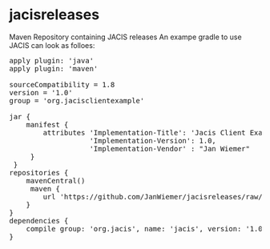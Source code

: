 # jacisreleases
Maven Repository containing JACIS releases
An exampe gradle to use JACIS can look as folloes:

<pre>
apply plugin: 'java'
apply plugin: 'maven'

sourceCompatibility = 1.8
version = '1.0'
group = 'org.jacisclientexample'

jar {
    manifest {
        attributes 'Implementation-Title': 'Jacis Client Example',
                   'Implementation-Version': 1.0,
                   'Implementation-Vendor' : "Jan Wiemer"
     }
 }
repositories {
    mavenCentral()
     maven {
        url 'https://github.com/JanWiemer/jacisreleases/raw/master/maven-repository/'
    }
}
dependencies {
    compile group: 'org.jacis', name: 'jacis', version: '1.0'
}
</pre>
